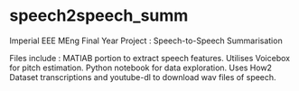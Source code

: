 # speech2speech_summ
Imperial EEE MEng Final Year Project : Speech-to-Speech Summarisation

Files include : 
MATlAB portion to extract speech features. Utilises Voicebox for pitch estimation.
Python notebook for data exploration. Uses How2 Dataset transcriptions and youtube-dl to download wav files of speech.